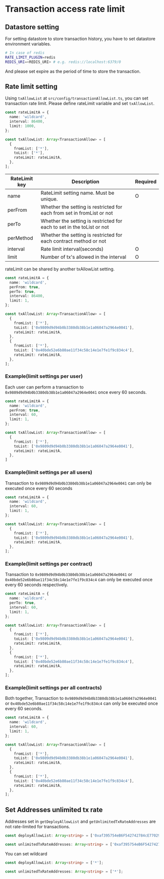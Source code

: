 # Transaction access rate limit

## Datastore setting
For setting datastore to store transaction history, you have to set datastore environment variables.

```bash
# In case of redis
RATE_LIMIT_PLUGIN=redis
REDIS_URI=<REDIS_URI> # e.g. redis://localhost:6379/0
```

And please set expire as the period of time to store the transaction.

## Rate limit setting
Using `txAllowList` at `src/config/transactionAllowList.ts`, you can set transaction rate limit.
Please define rateLimit variable and set `txAllowList`.

```typescript
const rateLimitA = {
  name: 'wildcard',
  interval: 86400,
  limit: 1000,
};

const txAllowList: Array<TransactionAllow> = [
  {
    fromList: ['*'],
    toList: ['*'],
    rateLimit: rateLimitA,
  },
];
```

| RateLimit key  |  Description | Required |
| ---- | ---- | ---- |
|  name  |  RateLimit setting name. Must be unique.  | O |
|  perFrom  |  Whether the setting is restricted for each from set in fromList or not  | |
|  perTo  |  Whether the setting is restricted for each to set in the toList or not  | |
|  perMethod  |  Whether the setting is restricted for each contract method or not  | |
|  interval  |  Rate limit interval(seconds)  | O |
|  limit  |  Number of tx's allowed in the interval  | O |

rateLimit can be shared by another txAllowList setting.

```typescript
const rateLimitA = {
  name: 'wildcard',
  perFrom: true,
  perTo: true,
  interval: 86400,
  limit: 1,
};

const txAllowList: Array<TransactionAllow> = [
  {
    fromList: ['*'],
    toList: ['0x9809d9d94b0b3380db38b1e1a06047a2964e0041'],
    rateLimit: rateLimitA,
  },
  {
    fromList: ['*'],
    toList: ['0x40bde52e6b80ae11f34c58c14e1e7fe1f9c834c4'],
    rateLimit: rateLimitA,
  },
];
```

### Example(limit settings per user)
Each user can perform a transaction to `0x9809d9d94b0b3380db38b1e1a06047a2964e0041` once every 60 seconds.

```typescript
const rateLimitA = {
  name: 'wildcard',
  perFrom: true,
  interval: 60,
  limit: 1,
};

const txAllowList: Array<TransactionAllow> = [
  {
    fromList: ['*'],
    toList: ['0x9809d9d94b0b3380db38b1e1a06047a2964e0041'],
    rateLimit: rateLimitA,
  },
]
```

### Example(limit settings per all users)
Transaction to `0x9809d9d94b0b3380db38b1e1a06047a2964e0041` can only be executed once every 60 seconds

```typescript
const rateLimitA = {
  name: 'wildcard',
  interval: 60,
  limit: 1,
};

const txAllowList: Array<TransactionAllow> = [
  {
    fromList: ['*'],
    toList: ['0x9809d9d94b0b3380db38b1e1a06047a2964e0041'],
    rateLimit: rateLimitA,
  },
];
```

### Example(limit settings per contract)
Transaction to `0x9809d9d94b0b3380db38b1e1a06047a2964e0041` or `0x40bde52e6b80ae11f34c58c14e1e7fe1f9c834c4` can only be executed once every 60 seconds respectively.
```typescript
const rateLimitA = {
  name: 'wildcard',
  perTo: true,
  interval: 60,
  limit: 1,
};

const txAllowList: Array<TransactionAllow> = [
  {
    fromList: ['*'],
    toList: ['0x9809d9d94b0b3380db38b1e1a06047a2964e0041'],
    rateLimit: rateLimitA,
  },
  {
    fromList: ['*'],
    toList: ['0x40bde52e6b80ae11f34c58c14e1e7fe1f9c834c4'],
    rateLimit: rateLimitA,
  },
];
```

### Example(limit settings per all contracts)
Both together, Transaction to `0x9809d9d94b0b3380db38b1e1a06047a2964e0041` or `0x40bde52e6b80ae11f34c58c14e1e7fe1f9c834c4` can only be executed once every 60 seconds.

```typescript
const rateLimitA = {
  name: 'wildcard',
  interval: 60,
  limit: 1,
};

const txAllowList: Array<TransactionAllow> = [
  {
    fromList: ['*'],
    toList: ['0x9809d9d94b0b3380db38b1e1a06047a2964e0041'],
    rateLimit: rateLimitA,
  },
  {
    fromList: ['*'],
    toList: ['0x40bde52e6b80ae11f34c58c14e1e7fe1f9c834c4'],
    rateLimit: rateLimitA,
  },
];
```

## Set Addresses unlimited tx rate
Addresses set in `getDeployAllowList` and `getUnlimitedTxRateAddresses` are not rate-limited for transactions.

```typescript
const deployAllowList: Array<string> = ['0xaf395754eB6F542742784cE7702940C60465A46c'];

const unlimitedTxRateAddresses: Array<string> = ['0xaf395754eB6F542742784cE7702940C60465A46a'];
```

You can set wildcard
```typescript
const deployAllowList: Array<string> = ['*'];

const unlimitedTxRateAddresses: Array<string> = ['*'];
```